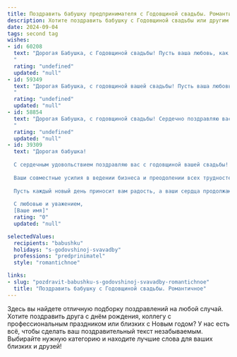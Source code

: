 ```yaml
---
title: Поздравить бабушку предпринимателя с Годовщиной свадьбы. Романтичное
description: Хотите поздравить бабушку с Годовщиной свадьбы или другим праздником? Наш ИИ создаст незабываемое поздравление, а вы обязательно выделитесь среди других.  
date: 2024-09-04
tags: second tag
wishes:
- id: 60208
  text: "Дорогая Бабушка, с Годовщиной свадьбы! Пусть ваша любовь, как крепкое дерево, с годами становится только крепче и красивее. Желаю вам, чтобы ваш предпринимательский дух, который всегда вдохновлял меня, продолжал гореть ярким пламенем, а ваша душа оставалась такой же светлой и любящей!
  "
  rating: "undefined"
  updated: "null"
- id: 59349
  text: "Дорогая Бабушка, с годовщиной вашей свадьбы! Пусть ваша любовь, как крепкое вино, с годами становится всё богаче и ароматнее. Желаю вам ещё долгих лет счастья, благополучия и процветания в вашем семейном бизнесе!
  "
  rating: "undefined"
  updated: "null"
- id: 58854
  text: "Дорогая Бабушка, с годовщиной свадьбы! Сердечно поздравляю вас с этой прекрасной датой! Пусть ваша любовь, как крепкое вино, с годами становится только ценнее, а ваш дом всегда будет полон тепла и счастья!
  "
  rating: "undefined"
  updated: "null"
- id: 39309
  text: "Дорогая бабушка!
  
  С сердечным удовольствием поздравляю вас с годовщиной вашей свадьбы! В этот особенный день хочется вспомнить, как ваша любовь прожила множество моментов и испытаний, превратившись в яркий и крепкий союз двух замечательных людей.
  
  Ваши совместные усилия в ведении бизнеса и преодолении всех трудностей вдохновляют и показывают, что истинная любовь способна на всё. Вы — пример для подражания, ваша поддержка друг другу является залогом успешной жизни вместе.
  
  Пусть каждый новый день приносит вам радость, а ваши сердца продолжают биться в унисон, наполняя жизнь светом и теплом. Желаю вам здоровья, счастья и бесконечной любви!
  
  С любовью и уважением,
  [Ваше имя]"
  rating: "0"
  updated: "null"

selectedValues:
  recipients: "babushku"
  holidays: "s-godovshinoj-svavadby"
  professions: "predprinimatel"
  style: "romantichnoe"

links:
- slug: "pozdravit-babushku-s-godovshinoj-svavadby-romantichnoe"
  title: "Поздравить бабушку с Годовщиной свадьбы. Романтичное"
---
```


Здесь вы найдете отличную подборку поздравлений на любой случай. 
Хотите поздравить друга с днём рождения, коллегу с профессиональным праздником или близких с Новым годом? У нас есть всё, чтобы сделать ваш поздравительный текст незабываемым. Выбирайте нужную категорию и находите лучшие слова для ваших близких и друзей!

